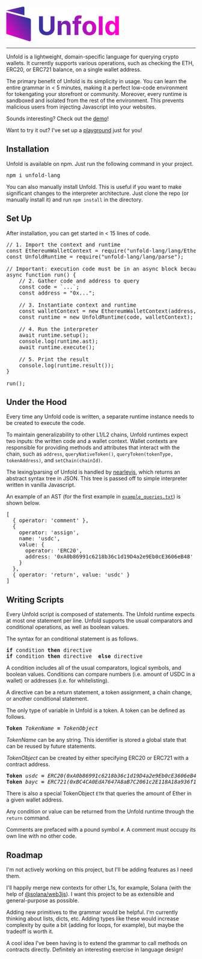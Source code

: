 ![Logo](logo.png)
<hr>

Unfold is a lightweight, domain-specific language for querying crypto wallets. It currently supports various operations, such as checking the ETH, ERC20, or ERC721 balance, on a single wallet address. 

The primary benefit of Unfold is its simplicity in usage. You can learn the entire grammar in < 5 minutes, making it a perfect low-code environment for tokengating your storefront or community. Moreover, every runtime is sandboxed and isolated from the rest of the environment. This prevents malicious users from injecting Javascript into your websites.

Sounds interesting? Check out the [demo](https://twitter.com/varunshenoy_/status/1562515808428781569?s=20&t=vEOqcAHoYnZRqwutHHddEQ)!

Want to try it out? I've set up a [playground](https://varunshenoy.com/unfold) just for you!

## Installation

Unfold is available on npm. Just run the following command in your project.

<pre>
npm i unfold-lang
</pre>

You can also manually install Unfold. This is useful if you want to make significant changes to the interpreter architecture. Just clone the repo (or manually install it) and run <code>npm install</code> in the directory.

## Set Up

After installation, you can get started in < 15 lines of code. 

<pre>
// 1. Import the context and runtime
const EthereumWalletContext = require("unfold-lang/lang/EthereumWalletContext");
const UnfoldRuntime = require("unfold-lang/lang/parse");

// Important: execution code must be in an async block because we do not want to return until the entire AST is traversed
async function run() {
    // 2. Gather code and address to query
    const code = `...`;
    const address = "0x...";

    // 3. Instantiate context and runtime
    const walletContext = new EthereumWalletContext(address, YOUR_RPC_KEY);
    const runtime = new UnfoldRuntime(code, walletContext);

    // 4. Run the interpreter
    await runtime.setup();
    console.log(runtime.ast);
    await runtime.execute();

    // 5. Print the result
    console.log(runtime.result());
}

run();
</pre>


## Under the Hood

Every time any Unfold code is written, a separate runtime instance needs to be created to execute the code. 

To maintain generalizability to other L1/L2 chains, Unfold runtimes expect two inputs: the written code and a wallet context. Wallet contexts are responsible for providing methods and attributes that interact with the chain, such as `address`, `queryNativeToken()`, `queryToken(tokenType, tokenAddress)`, and `setChain(chainId)`. 

The lexing/parsing of Unfold is handled by [nearleyjs](https://nearley.js.org/docs/index), which returns an abstract syntax tree in JSON. This tree is passed off to simple interpreter written in vanilla Javascript. 

An example of an AST (for the first example in <a href="https://github.com/varunshenoy/unfold-lang/blob/main/example_queries.txt"><code>example_queries.txt</code></a>) is shown below.

<pre>
[
  { operator: 'comment' },
  {
    operator: 'assign',
    name: 'usdc',
    value: {
      operator: 'ERC20',
      address: '0xA0b86991c6218b36c1d19D4a2e9Eb0cE3606eB48'
    }
  },
  { operator: 'return', value: 'usdc' }
]
</pre>

## Writing Scripts

Every Unfold script is composed of statements. The Unfold runtime expects at most one statement per line. Unfold supports the usual comparators and conditional operations, as well as boolean values. 

The syntax for an conditional statement is as follows.

<pre>
<b>if</b> condition <b>then</b> directive
<b>if</b> condition <b>then</b> directive  <b>else</b> directive
</pre>

A condition includes all of the usual comparators, logical symbols, and boolean values. Conditions can compare numbers (i.e. amount of USDC in a wallet) or addresses (i.e. for whitelisting).

A directive can be a return statement, a token assignment, a chain change, or another conditional statement. 

The only type of variable in Unfold is a token. A token can be defined as follows.
<pre>
<b>Token</b> <i>TokenName</i> <b>=</b> <i>TokenObject</i>
</pre>

<i>TokenName</i> can be any string. This identifier is stored a global state that can be reused by future statements. 

<i>TokenObject</i> can be created by either specifying ERC20 or ERC721 with a contract address. 

<pre>
<b>Token</b> <i>usdc</i> <b>=</b> <i>ERC20(0xA0b86991c6218b36c1d19D4a2e9Eb0cE3606eB48)</i>
<b>Token</b> <i>bayc</i> <b>=</b> <i>ERC721(0xBC4CA0EdA7647A8aB7C2061c2E118A18a936f13D)</i>
</pre>

There is also a special TokenObject `ETH` that queries the amount of Ether in a given wallet address.

Any condition or value can be returned from the Unfold runtime through the `return` command.

Comments are prefaced with a pound symbol `#`. A comment must occupy its own line with no other code.

## Roadmap
I'm not actively working on this project, but I'll be adding features as I need them.

I'll happily merge new contexts for other L1s, for example, Solana (with the help of [@solana/web3js](https://www.npmjs.com/package/@solana/web3.js/v/0.30.8)). I want this project to be as extensible and general-purpose as possible.

Adding new primitives to the grammar would be helpful. I'm currently thinking about lists, dicts, etc. Adding types like these would increase complexity by quite a bit (adding for loops, for example), but maybe the tradeoff is worth it.

A cool idea I've been having is to extend the grammar to call methods on contracts directly. Definitely an interesting exercise in language design!